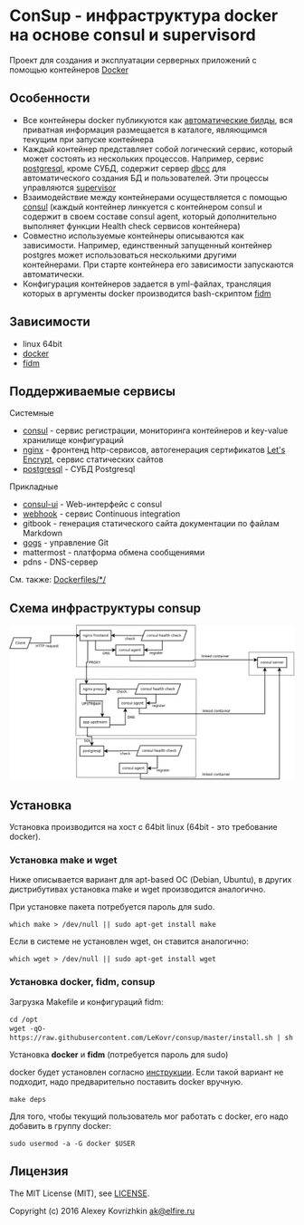 # ConSup - инфраструктура docker на основе consul и supervisord

Проект для создания и эксплуатации серверных приложений с помощью контейнеров [Docker](https://www.docker.com/)

## Особенности

* Все контейнеры docker публикуются как [автоматические билды](https://registry.hub.docker.com/u/lekovr/), вся приватная информация размещается в каталоге, являющимся текущим при запуске контейнера
* Каждый контейнер представляет собой логический сервис, который может состоять из нескольких процессов. Например, сервис [postgresql](Dockerfiles/postgres/README.ru.md), кроме СУБД, содержит сервер [dbcc](https://github.com/LeKovr/dbcc) для автоматического создания БД и пользователей. Эти процессы управляются [supervisor](http://supervisord.org/)
* Взаимодействие между контейнерами осуществляется с помощью [consul](https://www.consul.io/) (каждый контейнер линкуется с контейнером consul и содержит в своем составе consul agent, который дополнительно выполняет функции Health check сервисов контейнера)
* Совместно используемые контейнеры описываются как зависимости. Например, единственный запущенный контейнер postgres может использоваться несколькими другими контейнерами. При старте контейнера его зависимости запускаются автоматически.
* Конфигурация контейнеров задается в yml-файлах, трансляция которых в аргументы docker производится bash-скриптом [fidm](https://github.com/LeKovr/fidm)

## Зависимости

* linux 64bit
* [docker](https://www.docker.com/)
* [fidm](https://github.com/LeKovr/fidm)

## Поддерживаемые сервисы

Системные
* [consul](Dockerfiles/consul/README.ru.md) - сервис регистрации, мониторинга контейнеров и key-value хранилище конфигураций
* [nginx](Dockerfiles/nginx/README.ru.md) - фронтенд http-сервисов, автогенерация сертификатов [Let's Encrypt](https://letsencrypt.org/), сервис статических сайтов
* [postgresql](Dockerfiles/postgres/README.ru.md) - СУБД Postgresql

Прикладные
* [consul-ui](Dockerfiles/consul/skel/README.ru.md) - Web-интерфейс с consul
* [webhook](Dockerfiles/webhook/skel/README.ru.md) - сервис Continuous integration
* gitbook - генерация статического сайта документации по файлам Markdown
* [gogs](Dockerfiles/gogs/skel/README.ru.md) - управление Git
* mattermost - платформа обмена сообщениями
* pdns - DNS-сервер

См. также: [Dockerfiles/*/](Dockerfiles/)

## Схема инфраструктуры consup

![Container structure](doc/consup.png)

## Установка

Установка производится на хост с 64bit linux (64bit - это требование docker).

### Установка **make** и **wget**

Ниже описывается вариант для apt-based ОС (Debian, Ubuntu), в других дистрибутивах установка make и wget производится аналогично.

При установке пакета потребуется пароль для sudo.

```
which make > /dev/null || sudo apt-get install make
```

Если в системе не установлен wget, он ставится аналогично:

```
which wget > /dev/null || sudo apt-get install wget
```

### Установка **docker**, **fidm**, **consup**

Загрузка Makefile и конфигураций fidm:

```
cd /opt
wget -qO- https://raw.githubusercontent.com/LeKovr/consup/master/install.sh | sh
```

Установка **docker** и **fidm** (потребуется пароль для sudo)

docker будет установлен согласно [инструкции](http://docs.docker.com/linux/step_one/). Если такой вариант не подходит, надо предварительно поставить docker вручную.

```
make deps
```

Для того, чтобы текущий пользователь мог работать с docker, его надо добавить в группу docker:
```
sudo usermod -a -G docker $USER
```

## Лицензия

The MIT License (MIT), see [LICENSE](LICENSE).

Copyright (c) 2016 Alexey Kovrizhkin ak@elfire.ru
